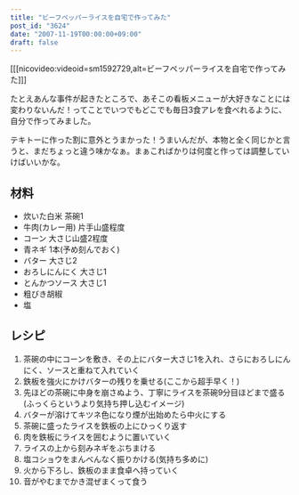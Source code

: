 ```yaml
---
title: "ビーフペッパーライスを自宅で作ってみた"
post_id: "3624"
date: "2007-11-19T00:00:00+09:00"
draft: false
---
```



[[[nicovideo:videoid=sm1592729,alt=ビーフペッパーライスを自宅で作ってみた]]]

たとえあんな事件が起きたところで、あそこの看板メニューが大好きなことには変わりないんだ！ってことでいつでもどこでも毎日3食アレを食べれるように、自分で作ってみました。

テキトーに作った割に意外とうまかった！うまいんだが、本物と全く同じかと言うと、まだちょっと違う味かなぁ。まぁこればかりは何度と作っては調整していけばいいかな。

## 材料



  * 炊いた白米 茶碗1
  * 牛肉(カレー用) 片手山盛程度
  * コーン 大さじ山盛2程度
  * 青ネギ 1本(予め刻んでおく)
  * バター 大さじ2
  * おろしにんにく 大さじ1
  * とんかつソース 大さじ1
  * 粗びき胡椒
  * 塩
## レシピ



  1. 茶碗の中にコーンを敷き、その上にバター大さじ1を入れ、さらにおろしにんにく、ソースと重ねて入れていく
  2. 鉄板を強火にかけバターの残りを乗せる(ここから超手早く！)
  3. 先ほどの茶碗に中身を崩さぬよう、丁寧にライスを茶碗9分目ほどまで盛る(ふっくらというより気持ち押し込むイメージ)
  4. バターが溶けてキツネ色になり煙が出始めたら中火にする
  5. 茶碗に盛ったライスを鉄板の上にひっくり返す
  6. 肉を鉄板にライスを囲むように置いていく
  7. ライスの上から刻みネギをぶちまける
  8. 塩コショウをまんべんなく振りかける(気持ち多めに)
  9. 火から下ろし、鉄板のまま食卓へ持っていく
  10. 音がやむまでかき混ぜまくって食う
